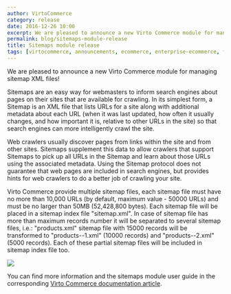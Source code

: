 ```yaml
---
author: VirtoCommerce
category: release
date: 2016-12-26 10:00
excerpt: We are pleased to announce a new Virto Commerce module for managing sitemap XML files!
permalink: blog/sitemaps-module-release
title: Sitemaps module release
tags: [virtocommerce, announcements, ecommerce, enterprise-ecommerce, features, open-source, sitemaps]
---
```

We are pleased to announce a new Virto Commerce module for managing sitemap XML files!

Sitemaps are an easy way for webmasters to inform search engines about pages on their sites that are available for crawling. In its simplest form, a Sitemap is an XML file that lists URLs for a site along with additional metadata about each URL (when it was last updated, how often it usually changes, and how important it is, relative to other URLs in the site) so that search engines can more intelligently crawl the site.

Web crawlers usually discover pages from links within the site and from other sites. Sitemaps supplement this data to allow crawlers that support Sitemaps to pick up all URLs in the Sitemap and learn about those URLs using the associated metadata. Using the Sitemap protocol does not guarantee that web pages are included in search engines, but provides hints for web crawlers to do a better job of crawling your site.

Virto Commerce provide multiple sitemap files, each sitemap file must have no more than 10,000 URLs (by default, maximum value - 50000 URLs) and must be no larger than 50MB (52,428,800 bytes). Each sitemap file will be placed in a sitemap index file "sitemap.xml". In case of sitemap file has more than maximum records number it will be separated to several sitemap files, i.e.: "products.xml" sitemap file with 15000 records will be transformed to "products--1.xml" (10000 records) and "products--2.xml" (5000 records). Each of these partial sitemap files will be included in sitemap index file too.

<img src="assets/images/docs/sitemaps-3.png" />

You can find more information and the sitemaps module user guide in the corresponding [Virto Commerce documentation article](http://virtocommerce.com/docs/vc2userguide/sitemaps).